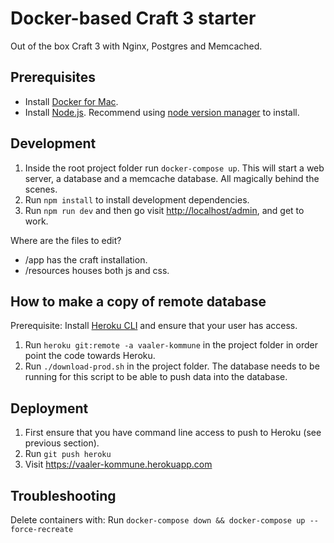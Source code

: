 # Docker-based Craft 3 starter

Out of the box Craft 3 with Nginx, Postgres and Memcached.

## Prerequisites
 - Install [Docker for Mac](https://www.docker.com/docker-mac).
 - Install [Node.js](https://nodejs.org). Recommend using [node version manager](https://github.com/creationix/nvm/) to install.

## Development

1. Inside the root project folder run `docker-compose up`. This will start a web server, a database and a memcache database. All magically behind the scenes.
1. Run `npm install` to install development dependencies.
1. Run `npm run dev` and then go visit [http://localhost/admin](http://localhost/admin), and get to work.

Where are the files to edit?

- /app has the craft installation.
- /resources houses both js and css.

## How to make a copy of remote database

Prerequisite: Install [Heroku CLI](https://devcenter.heroku.com/articles/heroku-cli) and ensure that your user has access.

1. Run `heroku git:remote -a vaaler-kommune` in the project folder in order point the code towards Heroku.
1. Run `./download-prod.sh` in the project folder. The database needs to be running for this script to be able to push data into the database.  

## Deployment

1. First ensure that you have command line access to push to Heroku (see previous section).
1. Run `git push heroku`
1. Visit https://vaaler-kommune.herokuapp.com

## Troubleshooting

Delete containers with: Run `docker-compose down && docker-compose up --force-recreate`
